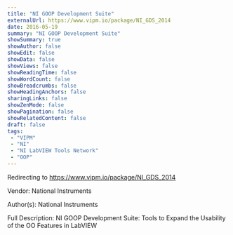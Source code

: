 ```yaml
---
title: "NI GOOP Development Suite"
externalUrl: https://www.vipm.io/package/NI_GDS_2014
date: 2016-05-19
summary: "NI GOOP Development Suite"
showSummary: true
showAuthor: false
showEdit: false
showData: false
showViews: false
showReadingTime: false
showWordCount: false
showBreadcrumbs: false
showHeadingAnchors: false
sharingLinks: false
showZenMode: false
showPagination: false
showRelatedContent: false
draft: false
tags:
 - "VIPM"
 - "NI"
 - "NI LabVIEW Tools Network"
 - "OOP"
---
```


Redirecting to https://www.vipm.io/package/NI_GDS_2014

Vendor: National Instruments

Author(s): National Instruments
 
Full Description:
NI GOOP Development Suite: Tools to Expand the Usability of the OO Features in LabVIEW
